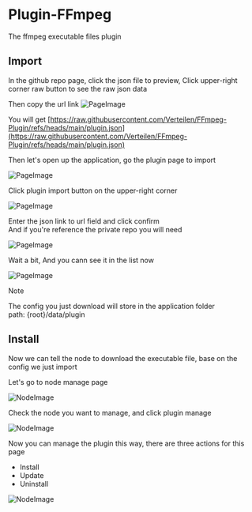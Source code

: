 # Plugin-FFmpeg

The ffmpeg executable files plugin

## Import

In the github repo page, click the json file to preview, Click upper-right corner raw button to see the raw json data

Then copy the url link
![PageImage](./docs/Raw.png)

You will get [https://raw.githubusercontent.com/Verteilen/FFmpeg-Plugin/refs/heads/main/plugin.json](https://raw.githubusercontent.com/Verteilen/FFmpeg-Plugin/refs/heads/main/plugin.json)

Then let's open up the application, go the plugin page to import

![PageImage](./docs/PluginPage.png)

Click plugin import button on the upper-right corner

![PageImage](./docs/PluginButton.png)

Enter the json link to url field and click confirm\
And if you're reference the private repo you will need

![PageImage](./docs/Page.png)

Wait a bit, And you cann see it in the list now

![PageImage](./docs/PluginList.png)

> [!NOTE]
> The config you just download will store in the application folder\
> path: {root}/data/plugin

## Install

Now we can tell the node to download the executable file, base on the config we just import

Let's go to node manage page 

![NodeImage](./docs/NodePage.png)

Check the node you want to manage, and click plugin manage

![NodeImage](./docs/NodeInstall.png)

Now you can manage the plugin this way, there are three actions for this page
* Install
* Update
* Uninstall

![NodeImage](./docs/NodeInstallButton.png)